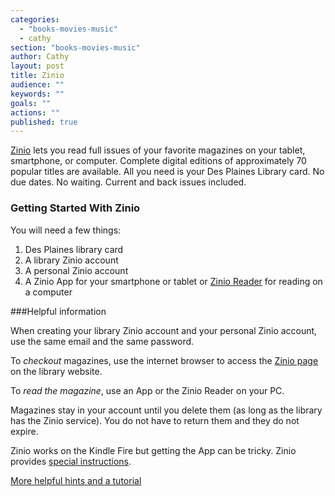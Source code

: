 ```yaml
---
categories: 
  - "books-movies-music"
  - cathy
section: "books-movies-music"
author: Cathy
layout: post
title: Zinio
audience: ""
keywords: ""
goals: ""
actions: ""
published: true
---
```


[Zinio](https://www.rbdigital.com/desplainesil/service/zinio/landing?) lets you read full issues of your favorite magazines on your tablet, smartphone, or computer. Complete digital editions of approximately 70 popular titles are available. All you need is your Des Plaines Library card. No due dates. No waiting. Current and back issues included.

### Getting Started With Zinio 

You will need a few things:
1. Des Plaines library card
2. A library Zinio account
3. A personal Zinio account
4. A Zinio App for your smartphone or tablet or [Zinio Reader](http://www.zinio.com/www/apps/desktop.jsp) for reading on a computer

###Helpful information

When creating your library Zinio account and your personal Zinio account, use the same email and the same password.

To *checkout* magazines, use the internet browser to access the [Zinio page](https://www.rbdigital.com/desplainesil/service/zinio/landing?) on the library website.

To *read the magazine*, use an App or the Zinio Reader on your PC.

Magazines stay in your account until you delete them (as long as the library has the Zinio service). You do not have to return them and they do not expire.

Zinio works on the Kindle Fire but getting the App can be tricky. Zinio provides [special instructions](http://imgs.zinio.com/faq/kindlefire.html).

[More helpful hints and a tutorial](https://www.rbdigital.com/service/zinio)